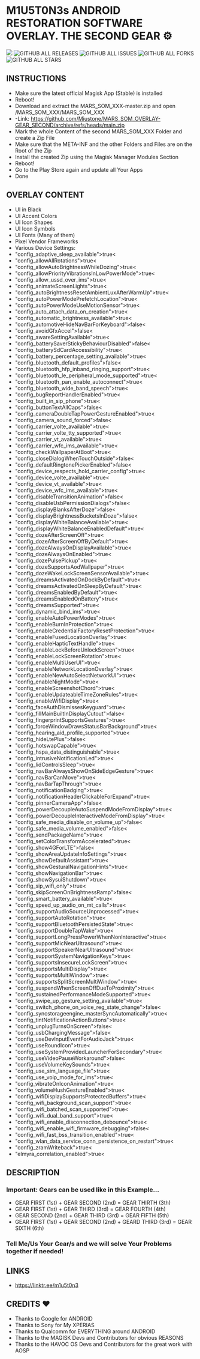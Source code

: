 # M1U5T0N3s ANDROID RESTORATION SOFTWARE OVERLAY. THE SECOND GEAR ⚙️
<a href="https://hits.seeyoufarm.com"><img src="https://hits.seeyoufarm.com/api/count/incr/badge.svg?url=https%3A%2F%2Fgithub.com%2FMiustone%2FMARS_SOM_OVERLAY-GEAR_SECOND&count_bg=%2392C7FF&title_bg=%23000000&icon=github.svg&icon_color=%23FFFFFF&title=VISITORS%3A&edge_flat=true"/></a>
![GITHUB ALL RELEASES](https://img.shields.io/github/downloads/Miustone/MARS_SOM_OVERLAY-GEAR_SECOND/total?style=flat-square&labelColor=000000) 
![GITHUB ALL ISSUES](https://img.shields.io/github/issues/Miustone/MARS_SOM_OVERLAY-GEAR_SECOND?style=flat-square&labelColor=000000) 
![GITHUB ALL FORKS](https://img.shields.io/github/forks/Miustone/MARS_SOM_OVERLAY-GEAR_SECOND?style=flat-square&labelColor=000000) 
![GITHUB ALL STARS](https://img.shields.io/github/stars/Miustone/MARS_SOM_OVERLAY-GEAR_SECOND?style=flat-square&labelColor=000000)



## INSTRUCTIONS
- Make sure the latest official Magisk App (Stable) is installed
- Reboot!
- Download and extract the MARS_SOM_XXX-master.zip and open /MARS_SOM_XXX/MARS_SOM_XXX
- -Link: https://github.com/Miustone/MARS_SOM_OVERLAY-GEAR_SECOND/archive/refs/heads/main.zip
- Mark the whole Content of the second MARS_SOM_XXX Folder and create a Zip File
- Make sure that the META-INF and the other Folders and Files are on the Root of the Zip
- Install the created Zip using the Magisk Manager Modules Section
- Reboot!
- Go to the Play Store again and update all Your Apps
- Done



## OVERLAY CONTENT
- UI in Black
- UI Accent Colors
- UI Icon Shapes
- UI Icon Symbols
- UI Fonts (Many of them)
- Pixel Vendor Frameworks
- Various Device Settings:
- "config_adaptive_sleep_available">true<
- "config_allowAllRotations">true<
- "config_allowAutoBrightnessWhileDozing">true<
- "config_allowPriorityVibrationsInLowPowerMode">true<
- "config_allow_ussd_over_ims">true<
- "config_animateScreenLights">true<
- "config_autoBrightnessResetAmbientLuxAfterWarmUp">true<
- "config_autoPowerModePrefetchLocation">true<
- "config_autoPowerModeUseMotionSensor">true<
- "config_auto_attach_data_on_creation">true<
- "config_automatic_brightness_available">true<
- "config_automotiveHideNavBarForKeyboard">false<
- "config_avoidGfxAccel">false<
- "config_awareSettingAvailable">true<
- "config_batterySaverStickyBehaviourDisabled">false<
- "config_batterySdCardAccessibility">true<
- "config_battery_percentage_setting_available">true<
- "config_bluetooth_default_profiles">false<
- "config_bluetooth_hfp_inband_ringing_support">true<
- "config_bluetooth_le_peripheral_mode_supported">true<
- "config_bluetooth_pan_enable_autoconnect">true<
- "config_bluetooth_wide_band_speech">true<
- "config_bugReportHandlerEnabled">true<
- "config_built_in_sip_phone">true<
- "config_buttonTextAllCaps">false<
- "config_cameraDoubleTapPowerGestureEnabled">true<
- "config_camera_sound_forced">false<
- "config_carrier_volte_available">true<
- "config_carrier_volte_tty_supported">true<
- "config_carrier_vt_available">true<
- "config_carrier_wfc_ims_available">true<
- "config_checkWallpaperAtBoot">true<
- "config_closeDialogWhenTouchOutside">false<
- "config_defaultRingtonePickerEnabled">false<
- "config_device_respects_hold_carrier_config">true<
- "config_device_volte_available">true<
- "config_device_vt_available">true<
- "config_device_wfc_ims_available">true<
- "config_disableTransitionAnimation">false<
- "config_disableUsbPermissionDialogs">false<
- "config_displayBlanksAfterDoze">false<
- "config_displayBrightnessBucketsInDoze">false<
- "config_displayWhiteBalanceAvailable">true<
- "config_displayWhiteBalanceEnabledDefault">true<
- "config_dozeAfterScreenOff">true<
- "config_dozeAfterScreenOffByDefault">true<
- "config_dozeAlwaysOnDisplayAvailable">true<
- "config_dozeAlwaysOnEnabled">true<
- "config_dozePulsePickup">true<
- "config_dozeSupportsAodWallpaper">true<
- "config_dozeWakeLockScreenSensorAvailable">true<
- "config_dreamsActivatedOnDockByDefault">true<
- "config_dreamsActivatedOnSleepByDefault">true<
- "config_dreamsEnabledByDefault">true<
- "config_dreamsEnabledOnBattery">true<
- "config_dreamsSupported">true<
- "config_dynamic_bind_ims">true<
- "config_enableAutoPowerModes">true<
- "config_enableBurnInProtection">true<
- "config_enableCredentialFactoryResetProtection">true<
- "config_enableFusedLocationOverlay">true<
- "config_enableHapticTextHandle">true<
- "config_enableLockBeforeUnlockScreen">true<
- "config_enableLockScreenRotation">true<
- "config_enableMultiUserUI">true<
- "config_enableNetworkLocationOverlay">true<
- "config_enableNewAutoSelectNetworkUI">true<
- "config_enableNightMode">true<
- "config_enableScreenshotChord">true<
- "config_enableUpdateableTimeZoneRules">true<
- "config_enableWifiDisplay">true<
- "config_faceAuthDismissesKeyguard">true<
- "config_fillMainBuiltInDisplayCutout">false<
- "config_fingerprintSupportsGestures">true<
- "config_forceWindowDrawsStatusBarBackground">true<
- "config_hearing_aid_profile_supported">true<
- "config_hideLtePlus">false<
- "config_hotswapCapable">true<
- "config_hspa_data_distinguishable">true<
- "config_intrusiveNotificationLed">true<
- "config_lidControlsSleep">true<
- "config_navBarAlwaysShowOnSideEdgeGesture">true<
- "config_navBarCanMove">true<
- "config_navBarTapThrough">true<
- "config_notificationBadging">true<
- "config_notificationHeaderClickableForExpand">true<
- "config_pinnerCameraApp">false<
- "config_powerDecoupleAutoSuspendModeFromDisplay">true<
- "config_powerDecoupleInteractiveModeFromDisplay">true<
- "config_safe_media_disable_on_volume_up">false<
- "config_safe_media_volume_enabled">false<
- "config_sendPackageName">true<
- "config_setColorTransformAccelerated">true<
- "config_show4GForLTE">false<
- "config_showAreaUpdateInfoSettings">true<
- "config_showDefaultAssistant">true<
- "config_showGesturalNavigationHints">true<
- "config_showNavigationBar">true<
- "config_showSysuiShutdown">true<
- "config_sip_wifi_only">true<
- "config_skipScreenOnBrightnessRamp">false<
- "config_smart_battery_available">true<
- "config_speed_up_audio_on_mt_calls">true<
- "config_supportAudioSourceUnprocessed">true<
- "config_supportAutoRotation">true<
- "config_supportBluetoothPersistedState">true<
- "config_supportDoubleTapWake">true<
- "config_supportLongPressPowerWhenNonInteractive">true<
- "config_supportMicNearUltrasound">true<
- "config_supportSpeakerNearUltrasound">true<
- "config_supportSystemNavigationKeys">true<
- "config_supportsInsecureLockScreen">true<
- "config_supportsMultiDisplay">true<
- "config_supportsMultiWindow">true<
- "config_supportsSplitScreenMultiWindow">true<
- "config_suspendWhenScreenOffDueToProximity">true<
- "config_sustainedPerformanceModeSupported">true<
- "config_swipe_up_gesture_setting_available">true<
- "config_switch_phone_on_voice_reg_state_change">false<
- "config_syncstorageengine_masterSyncAutomatically">true<
- "config_tintNotificationActionButtons">true<
- "config_unplugTurnsOnScreen">false<
- "config_usbChargingMessage">false<
- "config_useDevInputEventForAudioJack">true<
- "config_useRoundIcon">true<
- "config_useSystemProvidedLauncherForSecondary">true<
- "config_useVideoPauseWorkaround">false<
- "config_useVolumeKeySounds">true<
- "config_use_sim_language_file">true<
- "config_use_voip_mode_for_ims">true<
- "config_vibrateOnIconAnimation">true<
- "config_volumeHushGestureEnabled">true<
- "config_wifiDisplaySupportsProtectedBuffers">true<
- "config_wifi_background_scan_support">true<
- "config_wifi_batched_scan_supported">true<
- "config_wifi_dual_band_support">true<
- "config_wifi_enable_disconnection_debounce">true<
- "config_wifi_enable_wifi_firmware_debugging">false<
- "config_wifi_fast_bss_transition_enabled">true<
- "config_wlan_data_service_conn_persistence_on_restart">true<
- "config_zramWriteback">true<
- "elmyra_correlation_enabled">true<



## DESCRIPTION

### Important: Gears can be used like in this Example...
- GEAR FIRST  (1st) + GEAR SECOND (2nd)                     = GEAR THIRTH (3th)
- GEAR FIRST  (1st) + GEAR THIRD  (3rd)                     = GEAR FOURTH (4th)
- GEAR SECOND (2nd) + GEAR THIRD  (3rd)                     = GEAR FIFTH  (5th)
- GEAR FIRST  (1st) + GEAR SECOND (2nd) + GEARD THIRD (3rd) = GEAR SIXTH  (6th)
### Tell Me/Us Your Gear/s and we will solve Your Problems together if needed!



## LINKS
* https://linktr.ee/m1u5t0n3



## CREDITS ❤️
* Thanks to Google for ANDROID
* Thanks to Sony for My XPERIAS
* Thanks to Qualcomm for EVERYTHING around ANDROID
* Thanks to the MAGISK Devs and Contributors for obvious REASONS
* Thanks to the HAVOC OS Devs and Contributors for the great work with AOSP